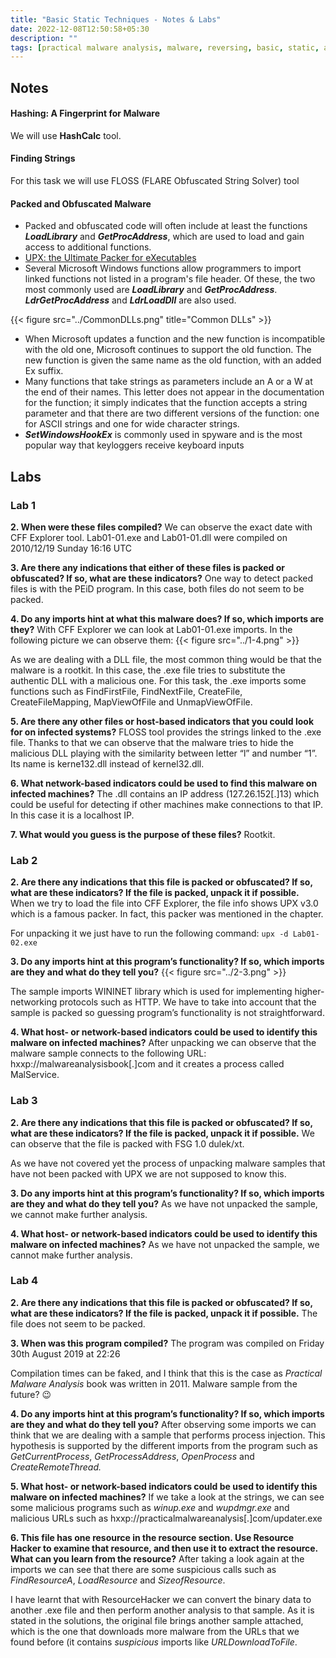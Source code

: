```yaml
---
title: "Basic Static Techniques - Notes & Labs"
date: 2022-12-08T12:50:58+05:30
description: ""
tags: [practical malware analysis, malware, reversing, basic, static, analysis, unpacking]
---
```


## Notes
#### Hashing: A Fingerprint for Malware
We will use **HashCalc** tool.

#### Finding Strings
For this task we will use FLOSS (FLARE Obfuscated String Solver) tool 

#### Packed and Obfuscated Malware
- Packed and obfuscated code will often include at least the functions **_LoadLibrary_** and **_GetProcAddress_**, which are used to load and gain access to additional functions.
- [UPX: the Ultimate Packer for eXecutables](https://upx.github.io/)
- Several Microsoft Windows functions allow programmers to import linked functions not listed in a program's file header. Of these, the two most commonly used are **_LoadLibrary_** and **_GetProcAddress_**. **_LdrGetProcAddress_** and **_LdrLoadDll_** are also used.

{{< figure src="../CommonDLLs.png" title="Common DLLs" >}}

- When Microsoft updates a function and the new function is incompatible with the old one, Microsoft continues to support the old function. The new function is given the same name as the old function, with an added Ex suffix.
- Many functions that take strings as parameters include an A or a W at the end of their names. This letter does not appear in the documentation for the function; it simply indicates that the function accepts a string parameter and that there are two different versions of the function: one for ASCII strings and one for wide character strings.
- **_SetWindowsHookEx_** is commonly used in spyware and is the most popular way that keyloggers receive keyboard inputs

## Labs

### Lab 1

**2. When were these files compiled?**
We can observe the exact date with CFF Explorer tool. Lab01-01.exe and Lab01-01.dll were compiled on 2010/12/19 Sunday 16:16 UTC

**3. Are there any indications that either of these files is packed or obfuscated? If so, what are these indicators?**
One way to detect packed files is with the PEiD program. In this case, both files do not seem to be packed.

**4. Do any imports hint at what this malware does? If so, which imports are they?**
With CFF Explorer we can look at Lab01-01.exe imports. In the following picture we can observe them:
{{< figure src="../1-4.png" >}}

As we are dealing with a DLL file, the most common thing would be that the malware is a rootkit. In this case, the .exe file tries to substitute the authentic DLL with a malicious one. For this task, the .exe imports some functions such as FindFirstFile, FindNextFile, CreateFile, CreateFileMapping, MapViewOfFile and UnmapViewOfFile.

**5. Are there any other files or host-based indicators that you could look for on infected systems?**
FLOSS tool provides the strings linked to the .exe file. Thanks to that we can observe that the malware tries to hide the malicious DLL playing with the similarity between letter “l” and number “1”. Its name is kerne132.dll instead of kernel32.dll.

**6. What network-based indicators could be used to find this malware on infected machines?**
The .dll contains an IP address (127.26.152[.]13) which could be useful for detecting if other machines make connections to that IP. In this case it is a localhost IP.

**7. What would you guess is the purpose of these files?**
Rootkit.


### Lab 2

**2. Are there any indications that this file is packed or obfuscated? If so, what are these indicators? If the file is packed, unpack it if possible.**
When we try to load the file into CFF Explorer, the file info shows UPX v3.0 which is a famous packer. In fact, this packer was mentioned in the chapter.

For unpacking it we just have to run the following command: `upx -d Lab01-02.exe`

**3. Do any imports hint at this program’s functionality? If so, which imports are they and what do they tell you?**
{{< figure src="../2-3.png" >}}

The sample imports WININET library which is used for implementing higher-networking protocols such as HTTP. We have to take into account that the sample is packed so guessing program’s functionality is not straightforward.

**4. What host- or network-based indicators could be used to identify this malware on infected machines?**
After unpacking we can observe that the malware sample connects to the following URL: hxxp://malwareanalysisbook[.]com and it creates a process called MalService.


### Lab 3

**2. Are there any indications that this file is packed or obfuscated? If so, what are these indicators? If the file is packed, unpack it if possible.**
We can observe that the file is packed with FSG 1.0 dulek/xt.

As we have not covered yet the process of unpacking malware samples that have not been packed with UPX we are not supposed to know this.

**3. Do any imports hint at this program’s functionality? If so, which imports are they and what do they tell you?**
As we have not unpacked the sample, we cannot make further analysis.

**4. What host- or network-based indicators could be used to identify this malware on infected machines?**
As we have not unpacked the sample, we cannot make further analysis.


### Lab 4

**2. Are there any indications that this file is packed or obfuscated? If so, what are these indicators? If the file is packed, unpack it if possible.**
The file does not seem to be packed.

**3. When was this program compiled?**
The program was compiled on Friday 30th August 2019 at 22:26

Compilation times can be faked, and I think that this is the case as _Practical Malware Analysis_ book was written in 2011. Malware sample from the future? 😉

**4. Do any imports hint at this program’s functionality? If so, which imports are they and what do they tell you?**
After observing some imports we can think that we are dealing with a sample that performs process injection. This hypothesis is supported by the different imports from the program such as _GetCurrentProcess_, _GetProcessAddress_, _OpenProcess_ and _CreateRemoteThread._

**5. What host- or network-based indicators could be used to identify this malware on infected machines?**
If we take a look at the strings, we can see some malicious programs such as _winup.exe_ and _wupdmgr.exe_ and malicious URLs such as hxxp://practicalmalwareanalysis[.]com/updater.exe

**6. This file has one resource in the resource section. Use Resource Hacker to examine that resource, and then use it to extract the resource. What can you learn from the resource?**
After taking a look again at the imports we can see that there are some suspicious calls such as *FindResourceA*, *LoadResource* and *SizeofResource*.

I have learnt that with ResourceHacker we can convert the binary data to another .exe file and then perform another analysis to that sample. As it is stated in the solutions, the original file brings another sample attached, which is the one that downloads more malware from the URLs that we found before (it contains *suspicious* imports like *URLDownloadToFile*.